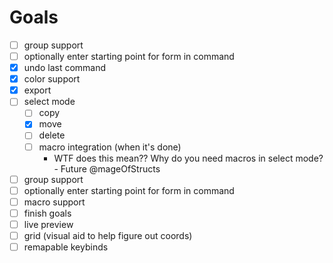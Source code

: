 # Goals

- [ ] group support
- [ ] optionally enter starting point for form in command
- [x] undo last command
- [x] color support
- [x] export
- [ ] select mode
  - [ ] copy
  - [x] move
  - [ ] delete
  - [ ] macro integration (when it's done)
    - WTF does this mean?? Why do you need macros in select mode? - Future @mageOfStructs
- [ ] group support
- [ ] optionally enter starting point for form in command
- [ ] macro support
- [ ] finish goals
- [ ] live preview
- [ ] grid (visual aid to help figure out coords)
- [ ] remapable keybinds
